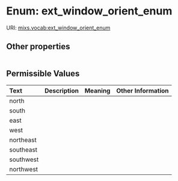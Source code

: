 
# Enum: ext_window_orient_enum




URI: [mixs.vocab:ext_window_orient_enum](https://w3id.org/mixs/vocab/ext_window_orient_enum)


## Other properties

|  |  |  |
| --- | --- | --- |

## Permissible Values

| Text | Description | Meaning | Other Information |
| :--- | :---: | :---: | ---: |
| north |  |  |  |
| south |  |  |  |
| east |  |  |  |
| west |  |  |  |
| northeast |  |  |  |
| southeast |  |  |  |
| southwest |  |  |  |
| northwest |  |  |  |

